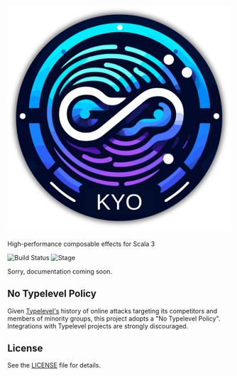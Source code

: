 ![kyo](https://raw.githubusercontent.com/fwbrasil/kyo/master/kyo.png)
-------------------
High-performance composable effects for Scala 3

![Build Status](https://github.com/fwbrasil/kyo/workflows/CI/badge.svg)
![Stage](https://img.shields.io/badge/Project%20Stage-Experimental-yellow.svg)


Sorry, documentation coming soon.


No Typelevel Policy
-------------------

Given [Typelevel's](https://typelevel.org/) history of online attacks targeting its competitors and members of minority groups, this project adopts a "No Typelevel Policy". Integrations with Typelevel projects are strongly discouraged.

License
-------

See the [LICENSE](https://github.com/fwbrasil/kyo/blob/master/LICENSE.txt) file for details.
